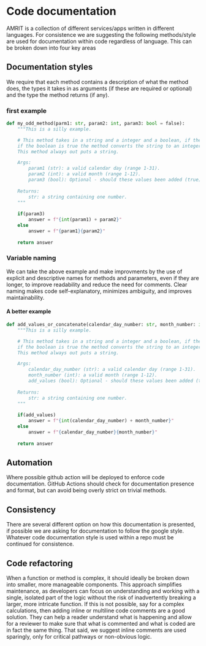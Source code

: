 # Code documentation
AMRIT is a collection of different services/apps written in different languages. For consistence we are suggesting the following methods/style are used for documentation within code regardless of language.
This can be broken down into four key areas

## Documentation styles
We require that each method contains a description of what the method does, the types it takes in as arguments (if these are required or optional) and the type the method returns (if any). 

### first example
```python
def my_odd_method(parm1: str, param2: int, param3: bool = false):
    """This is a silly example.

    # This method takes in a string and a integer and a boolean, if the boolean is false (Default) then the method joins both parameters together in a string. 
    if the boolean is true the method converts the string to an integer and add the integer together.
    This method always out puts a string. 

    Args:
        param1 (str): a valid calendar day (range 1-31).
        param2 (int): a valid month (range 1-12).
        param3 (bool): Optional - should these values been added (true) or append (false).        
    
    Returns:
        str: a string containing one number. 
    """
    
    if(param3)
        answer = f"{int(param1) + param2}" 
    else 
        answer = f"{param1}{param2}"
    
    return answer
```
### Variable naming
We can take the above example and make improvments by the use of explicit and descriptive names for methods and parameters, even if they are longer, to improve readability and reduce the need for comments.
Clear naming makes code self-explanatory, minimizes ambiguity, and improves maintainability.

#### A better example
```python
def add_values_or_concatenate(calendar_day_number: str, month_number: int, add_values: bool = false) -> str:
    """This is a silly example.

    # This method takes in a string and a integer and a boolean, if the boolean is false (Default) then the method joins both parameters together in a string. 
    if the boolean is true the method converts the string to an integer and add the integer together.
    This method always out puts a string. 

    Args:
        calendar_day_number (str): a valid calendar day (range 1-31).
        month_number (int): a valid month (range 1-12).
        add_values (bool): Optional - should these values been added (true) or append (false).        
    
    Returns:
        str: a string containing one number. 
    """
    
    if(add_values)
        answer = f"{int(calendar_day_number) + month_number}" 
    else 
        answer = f"{calendar_day_number}{month_number}"
    
    return answer
```
## Automation
Where possible github action will be deployed to enforce code documentation.
GitHub Actions should check for documentation presence and format, but can avoid being overly strict on trivial methods.

## Consistency
There are several different option on how this documentation is presented, if possible we are asking for documentation to follow the google style.
Whatever code documentation style is used within a repo must be continued for consistence.

## Code refactoring
When a function or method is complex, it should ideally be broken down into smaller, more manageable components.
This approach simplifies maintenance, as developers can focus on understanding and working with a single, isolated part of the logic without the risk of inadvertently breaking a larger, more intricate function. 
If this is not possible, say for a complex calculations, then adding inline or multiline code comments are a good solution. 
They can help a reader understand what is happening and allow for a reviewer to make sure that what is commented and what is coded are in fact the same thing. 
That said, we suggest inline comments are used sparingly, only for critical pathways or non-obvious logic.